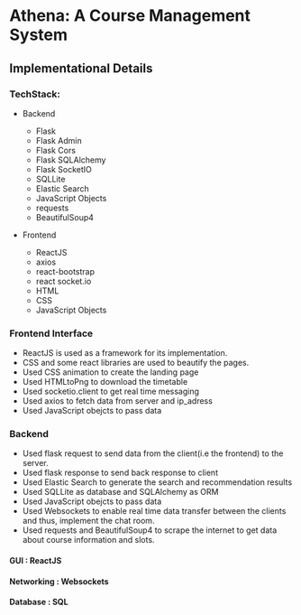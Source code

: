 # Athena: A Course Management System

## Implementational Details

### TechStack: 
- Backend
    - Flask
    - Flask Admin
    - Flask Cors
    - Flask SQLAlchemy
    - Flask SocketIO
    - SQLLite
    - Elastic Search
    - JavaScript Objects
    - requests
    - BeautifulSoup4

- Frontend
    - ReactJS
    - axios
    - react-bootstrap
    - react socket.io
    - HTML
    - CSS
    - JavaScript Objects

### Frontend Interface
- ReactJS is used as a framework for its implementation.
- CSS and some react libraries are used to beautify the pages.
- Used CSS animation to create the landing page
- Used HTMLtoPng to download the timetable
- Used socketio.client to get real time messaging
- Used axios to fetch data from server and ip_adress
- Used JavaScript obejcts to pass data

### Backend
- Used flask request to send data from the client(i.e the frontend) to the server.
- Used flask response to send back response to client
- Used Elastic Search to generate the search and recommendation results
- Used SQLLite as database and SQLAlchemy as ORM
- Used JavaScript obejcts to pass data
- Used Websockets to enable real time data transfer between the clients and thus, implement the chat room.
- Used requests and BeautifulSoup4 to scrape the internet to get data about course information and slots.

#### GUI        : ReactJS
#### Networking : Websockets
#### Database   : SQL   